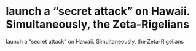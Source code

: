 # launch a “secret attack” on Hawaii. Simultaneously, the Zeta-Rigelians

launch a “secret attack” on Hawaii. Simultaneously, the Zeta-Rigelians